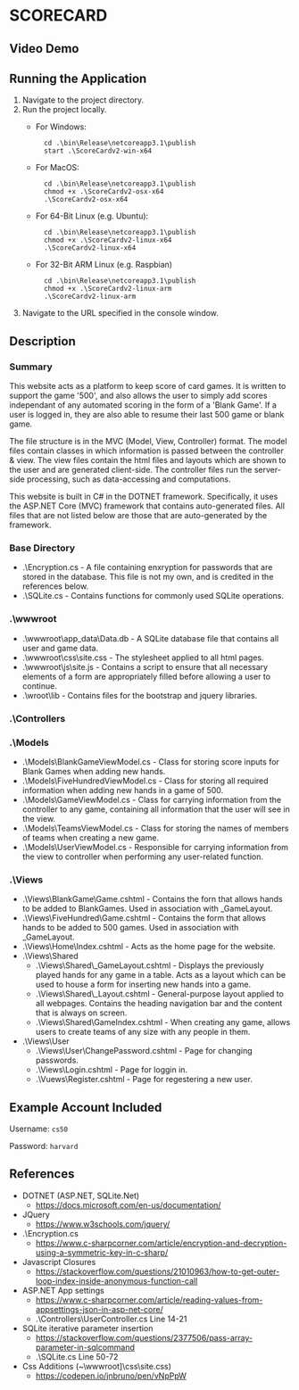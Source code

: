﻿# SCORECARD

## Video Demo

<URL>

## Running the Application

1. Navigate to the project directory.
2. Run the project locally.
	- For Windows:

			cd .\bin\Release\netcoreapp3.1\publish
			start .\ScoreCardv2-win-x64

	- For MacOS:

			cd .\bin\Release\netcoreapp3.1\publish
			chmod +x .\ScoreCardv2-osx-x64
			.\ScoreCardv2-osx-x64

	- For 64-Bit Linux (e.g. Ubuntu):

			cd .\bin\Release\netcoreapp3.1\publish
			chmod +x .\ScoreCardv2-linux-x64
			.\ScoreCardv2-linux-x64

	- For 32-Bit ARM Linux (e.g. Raspbian)

			cd .\bin\Release\netcoreapp3.1\publish
			chmod +x .\ScoreCardv2-linux-arm
			.\ScoreCardv2-linux-arm

3. Navigate to the URL specified in the console window.

## Description

### Summary

This website acts as a platform to keep score of card games. It is written to support the game '500', and also allows the user to simply add scores independant of any automated
scoring in the form of a 'Blank Game'. If a user is logged in, they are also able to resume their last 500 game or blank game.

The file structure is in the MVC (Model, View, Controller) format. The model files contain classes in which information is passed between the controller & view. The view files
contain the html files and layouts which are shown to the user and are generated client-side. The controller files run the server-side processing, such as data-accessing and
computations.

This website is built in C# in the DOTNET framework. Specifically, it uses the ASP.NET Core (MVC) framework that contains auto-generated files. All files that are not listed
below are those that are auto-generated by the framework.

### Base Directory

- .\Encryption.cs - A file containing enxryption for passwords that are stored in the database. This file is not my own, and is credited in the references below.
- .\SQLite.cs - Contains functions for commonly used SQLite operations.

### .\wwwroot

- .\wwwroot\app_data\Data.db - A SQLite database file that contains all user and game data.
- .\wwwroot\css\site.css - The stylesheet applied to all html pages.
- .\wwwroot\js\site.js - Contains a script to ensure that all necessary elements of a form are appropriately filled before allowing a user to continue.
- .\wroot\lib - Contains files for the bootstrap and jquery libraries.

### .\Controllers

### .\Models

- .\Models\BlankGameViewModel.cs - Class for storing score inputs for Blank Games when adding new hands.
- .\Models\FiveHundredViewModel.cs - Class for storing all required information when adding new hands in a game of 500.
- .\Models\GameViewModel.cs - Class for carrying information from the controller to any game, containing all information that the user will see in the view.
- .\Models\TeamsViewModel.cs - Class for storing the names of members of teams when creating a new game.
- .\Models\UserViewModel.cs - Responsible for carrying information from the view to controller when performing any user-related function.

### .\Views

- .\Views\BlankGame\Game.cshtml - Contains the forn that allows hands to be added to BlankGames. Used in association with _GameLayout.
- .\Views\FiveHundred\Game.cshtml - Contains the form that allows hands to be added to 500 games. Used in association with _GameLayout.
- .\Views\Home\Index.cshtml - Acts as the home page for the website.
- .\Views\Shared
	- .\Views\Shared\\_GameLayout.cshtml - Displays the previously played hands for any game in a table. Acts as a layout which can be used to house a form for inserting new hands
	into a game.
	- .\Views\Shared\\_Layout.cshtml - General-purpose layout applied to all webpages. Contains the heading navigation bar and the content that is always on screen.
	- .\Views\Shared\GameIndex.cshtml - When creating any game, allows users to create teams of any size with any people in them.
- .\Views\User
	- .\Views\User\ChangePassword.cshtml - Page for changing passwords.
	- .\Views\Login.cshtml - Page for loggin in.
	- .\Vuews\Register.cshtml - Page for regestering a new user.

## Example Account Included

Username: `cs50`

Password: `harvard`

## References

- DOTNET (ASP.NET, SQLite.Net)
	- https://docs.microsoft.com/en-us/documentation/
- JQuery
	- https://www.w3schools.com/jquery/
- .\Encryption.cs
	- https://www.c-sharpcorner.com/article/encryption-and-decryption-using-a-symmetric-key-in-c-sharp/
- Javascript Closures
	- https://stackoverflow.com/questions/21010963/how-to-get-outer-loop-index-inside-anonymous-function-call
- ASP.NET App settings
	- https://www.c-sharpcorner.com/article/reading-values-from-appsettings-json-in-asp-net-core/
	- .\Controllers\UserController.cs Line 14-21
- SQLite iterative parameter insertion
	- https://stackoverflow.com/questions/2377506/pass-array-parameter-in-sqlcommand
	- .\SQLite.cs Line 50-72
- Css Additions (~\wwwroot]\css\site.css)
	- https://codepen.io/jnbruno/pen/vNpPpW